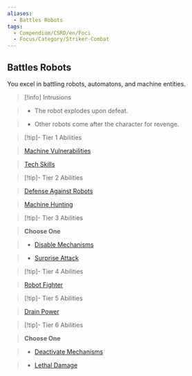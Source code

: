 ```yaml
---
aliases:
  - Battles Robots
tags:
  - Compendium/CSRD/en/Foci
  - Focus/Category/Striker-Combat
---
```

  
    
## Battles Robots    
You excel in battling robots, automatons, and machine entities.    
  
>[!info] Intrusions    
>- The robot explodes upon defeat.    
>- Other robots come after the character for revenge.    
  
  
>[!tip]- Tier 1 Abilities    
> [Machine Vulnerabilities](Machine-Vulnerabilities.md)    
> [Tech Skills](Tech-Skills.md)    
  
  
>[!tip]- Tier 2 Abilities    
> [Defense Against Robots](Defense-Against-Robots.md)    
> [Machine Hunting](Machine-Hunting.md)    
  
  
>[!tip]- Tier 3 Abilities    
> **Choose One**    
>- [Disable Mechanisms](Disable-Mechanisms.md)    
>- [Surprise Attack](Surprise-Attack.md)    
  
  
>[!tip]- Tier 4 Abilities    
> [Robot Fighter](Robot-Fighter.md)    
  
  
>[!tip]- Tier 5 Abilities    
> [Drain Power](Drain-Power.md)    
  
  
>[!tip]- Tier 6 Abilities    
> **Choose One**    
>- [Deactivate Mechanisms](Deactivate-Mechanisms.md)    
>- [Lethal Damage](Lethal-Damage.md)